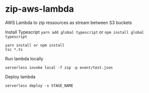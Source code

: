 # zip-aws-lambda
AWS Lambda to zip ressources as stream between S3 buckets

Install Typescript
`yarn add global typescript`
or
`npm install global typescript`
```
yarn install or npm install
tsc *.ts
```
Run lambda locally

`serverless invoke local -f zip -p event/test.json`

Deploy lambda

`serverless deploy -s STAGE_NAME`

